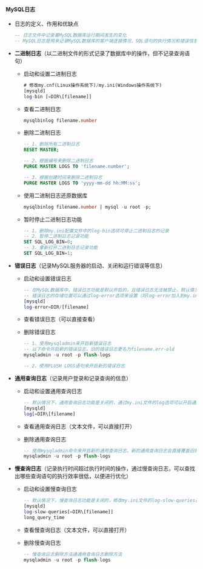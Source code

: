 #### MySQL日志

* 日志的定义、作用和优缺点

  ```SQL
  -- 日志文件中记录着MySQL数据库运行期间发生的变化
  -- MySQL日志是用来记录MySQL数据库的客户端连接情况、SQL语句的执行情况和错误信息等
  ```

  

* **二进制日志**（以二进制文件的形式记录了数据库中的操作，但不记录查询语句）

  * 启动和设置二进制日志

    ```SQL
    # 修改my.cnf(Linux操作系统下)/my.ini(Windows操作系统下)
    [mysqld]
    log-bin [=DIR\[filename]]
    ```

  * 查看二进制日志

    ```SQL
    mysqlbinlog filename.number
    ```

  * 删除二进制日志

    ```SQL
    -- 1、删除所有二进制日志
    RESET MASTER;
    
    -- 2、根据编号来删除二进制日志
    PURGE MASTER LOGS TO 'filename.number';
    
    -- 3、根据创建时间来删除二进制日志
    PURGE MASTER LOGS TO 'yyyy-mm-dd hh:MM:ss';
    ```

  * 使用二进制日志还原数据库

    ```SQL
    mysqlbinlog filename.number | mysql -u root -p;
    ```

  * 暂时停止二进制日志功能

    ```SQL
    -- 1、删除my.ini配置文件中的log-bin选项可停止二进制日志的记录
    -- 2、暂停二进制日志记录功能
    SET SQL_LOG_BIN=0;
    -- 3、重新打开二进制日志记录功能
    SET SQL_LOG_BIN=1;
    ```

    

* **错误日志**（记录MySQL服务器的启动、关闭和运行错误等信息）

  * 启动和设置错误日志

    ```SQL
    -- 在MySQL数据库中，错误日志功能是默认开启的，且错误日志无法被禁止，默认情况下，错误日志存储在MySQL数据库的数据文件夹下
    -- 错误日志的存储位置可以通过log-error选项来设置（将log-error加入到my.ini文件）
    [mysqld]
    log-error=DIR/[filename]
    ```

    

  * 查看错误日志（可以直接查看）

  * 删除错误日志

    ```SQL
    -- 1、使用mysqladmin来开启新错误日志
    -- 以下命令开启新的错误日志，旧的错误日志更名为filename.err-old
    mysqladmin -u root -p flush-logs
    
    -- 2、使用FLUSH LOGS语句来开启新的错误日志
    ```

    

* **通用查询日志**（记录用户登录和记录查询的信息）

  * 启动和设置通用查询日志

    ```SQL
    -- 默认情况下，通用查询日志功能是关闭的，通过my.ini文件的log选项可以开启通用查询日志
    [mysqld]
    log[=DIR\[filename]
    ```

    

  * 查看通用查询日志（文本文件，可以直接打开）

  * 删除通用查询日志

    ```SQL
    -- 使用mysqladmin命令来开启新的通用查询日志，新的通用查询日志会直接覆盖旧的查询日志，不需要手动删除
    mysqladmin -u root -p flush-logs
    ```

    

* **慢查询日志**（记录执行时间超过执行时间的操作，通过慢查询日志，可以查找出哪些查询语句的执行效率很低，以便进行优化）

  * 启动和设置慢查询日志

    ```SQL
    -- 默认情况下，慢查询日志功能是关闭的，修改my.ini文件的log-slow-queries选项可以开启慢查询日志
    [mysqld]
    log-slow-queries[=DIR\[filename]]
    long_query_time
    
    ```

    

  * 查看慢查询日志（文本文件，可以直接打开）

  * 删除慢查询日志

    ```SQL
    -- 慢查询日志删除方法通通用查询日志删除方法
    mysqladmin -u root -p flush-logs
    ```

    

